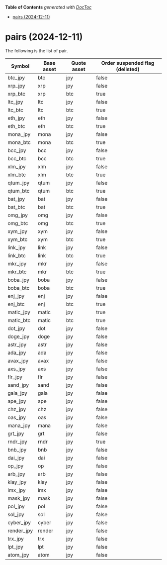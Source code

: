 <!-- START doctoc generated TOC please keep comment here to allow auto update -->
<!-- DON'T EDIT THIS SECTION, INSTEAD RE-RUN doctoc TO UPDATE -->
**Table of Contents**  *generated with [DocToc](https://github.com/thlorenz/doctoc)*

- [pairs (2024-12-11)](#pairs-2024-12-11)

<!-- END doctoc generated TOC please keep comment here to allow auto update -->

# pairs (2024-12-11)

The following is the list of pair.

Symbol | Base asset | Quote asset | Order suspended flag (delisted)
------------ | ------------ | ------------ | ------------
btc_jpy | btc | jpy | false
xrp_jpy | xrp | jpy | false
xrp_btc | xrp | btc | true
ltc_jpy | ltc | jpy  | false
ltc_btc | ltc | btc | true
eth_jpy | eth | jpy | false
eth_btc | eth | btc | true
mona_jpy | mona | jpy | false
mona_btc | mona | btc | true
bcc_jpy | bcc | jpy | false
bcc_btc | bcc | btc | true
xlm_jpy | xlm | jpy | false
xlm_btc | xlm | btc | true
qtum_jpy | qtum | jpy | false
qtum_btc | qtum | btc | true
bat_jpy | bat | jpy | false
bat_btc | bat | btc | true
omg_jpy | omg | jpy | false
omg_btc | omg | btc | true
xym_jpy | xym | jpy | false
xym_btc | xym | btc | true
link_jpy | link | jpy | false
link_btc | link | btc | true
mkr_jpy | mkr | jpy | false
mkr_btc | mkr | btc | true
boba_jpy | boba | jpy | false
boba_btc | boba | btc | true
enj_jpy | enj | jpy | false
enj_btc | enj | btc | true
matic_jpy | matic | jpy | true
matic_btc | matic | btc | true
dot_jpy | dot | jpy | false
doge_jpy | doge | jpy | false
astr_jpy | astr | jpy | false
ada_jpy | ada | jpy | false
avax_jpy | avax | jpy | false
axs_jpy | axs | jpy | false
flr_jpy | flr | jpy | false
sand_jpy | sand | jpy | false
gala_jpy | gala | jpy | false
ape_jpy | ape | jpy | false
chz_jpy | chz | jpy | false
oas_jpy | oas | jpy | false
mana_jpy | mana | jpy | false
grt_jpy | grt | jpy | false
rndr_jpy | rndr | jpy | true
bnb_jpy | bnb | jpy | false
dai_jpy | dai | jpy | false
op_jpy | op | jpy | false
arb_jpy | arb | jpy | false
klay_jpy | klay | jpy | false
imx_jpy | imx | jpy | false
mask_jpy | mask | jpy | false
pol_jpy | pol | jpy | false
sol_jpy | sol | jpy | false
cyber_jpy | cyber | jpy | false
render_jpy | render | jpy | false
trx_jpy | trx | jpy | false
lpt_jpy | lpt | jpy | false
atom_jpy | atom | jpy | false

